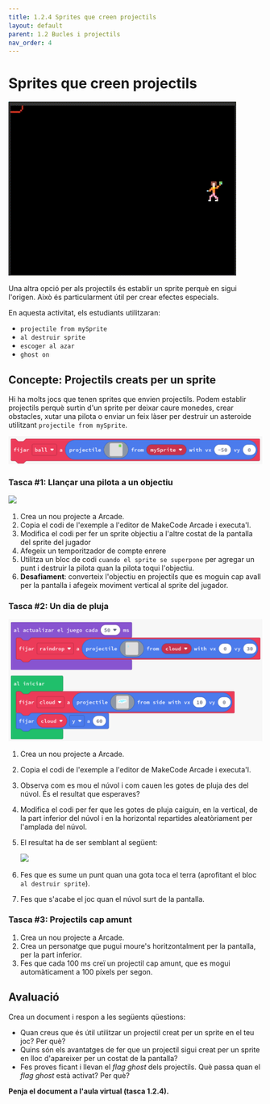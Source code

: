 ```yaml
---
title: 1.2.4 Sprites que creen projectils
layout: default 
parent: 1.2 Bucles i projectils
nav_order: 4
---
```


# Sprites que creen projectils

![alt text](../../images/projectils_desde.gif)

Una altra opció per als projectils és establir un sprite perquè en sigui l'origen. Això és particularment útil per crear efectes especials.

En aquesta activitat, els estudiants utilitzaran:

- `projectile from mySprite`
- `al destruir sprite`
- `escoger al azar`
- `ghost on`


## Concepte: Projectils creats per un sprite

Hi ha molts jocs que tenen sprites que envien projectils. Podem establir projectils perquè surtin d'un sprite per deixar caure monedes, crear obstacles, xutar una pilota o enviar un feix làser per destruir un asteroide utilitzant `projectile from mySprite`.

![alt text](../../images/projectils_desde_sprite.png)

### Tasca #1: Llançar una pilota a un objectiu

![](../../images/llançar_pilota.png)

1. Crea un nou projecte a Arcade.
2. Copia el codi de l'exemple a l'editor de MakeCode Arcade i executa'l.
3. Modifica el codi per fer un sprite objectiu a l'altre costat de la pantalla del sprite del jugador
4. Afegeix un temporitzador de compte enrere
5. Utilitza un bloc de codi `cuando el sprite se superpone` per agregar un punt i destruir la pilota quan la pilota toqui l'objectiu.
6. **Desafiament**: converteix l'objectiu en projectils que es moguin cap avall per la pantalla i afegeix moviment vertical al sprite del jugador.

### Tasca #2: Un dia de pluja

![](../../images/pluja.png)

1. Crea un nou projecte a Arcade.
2. Copia el codi de l'exemple a l'editor de MakeCode Arcade i executa'l.
3. Observa com es mou el núvol i com cauen les gotes de pluja des del núvol. És el resultat que esperaves?
4. Modifica el codi per fer que les gotes de pluja caiguin, en la vertical, de la part inferior del núvol i en la horizontal repartides aleatòriament per l'amplada del núvol.
5. El resultat ha de ser semblant al següent:
   
   ![](https://pxt.azureedge.net/blob/f2ce3fc9202c539fc84d39b15c4f2c86f58f1e85/static/courses/csintro1/loops/projectile-from.gif)
6. Fes que es sume un punt quan una gota toca el terra (aprofitant el bloc `al destruir sprite`).
7. Fes que s'acabe el joc quan el núvol surt de la pantalla.

### Tasca #3: Projectils cap amunt

1. Crea un nou projecte a Arcade.
2. Crea un personatge que pugui moure's horitzontalment per la pantalla, per la part inferior.
3. Fes que cada 100 ms creï un projectil cap amunt, que es mogui automàticament a 100 píxels per segon.

## Avaluació

Crea un document i respon a les següents qüestions:

- Quan creus que és útil utilitzar un projectil creat per un sprite en el teu joc? Per què?
- Quins són els avantatges de fer que un projectil sigui creat per un sprite en lloc d'apareixer per un costat de la pantalla?
- Fes proves ficant i llevan el _flag_ _ghost_ dels projectils. Què passa quan el _flag_ _ghost_ està activat? Per què?

**Penja el document a l'aula virtual (tasca 1.2.4).**

